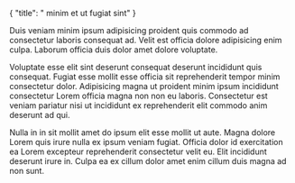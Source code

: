 {
  "title": " minim et ut fugiat sint"
}

Duis veniam minim ipsum adipisicing proident quis commodo ad consectetur laboris consequat ad. Velit est officia dolore adipisicing enim culpa. Laborum officia duis dolor amet dolore voluptate.

Voluptate esse elit sint deserunt consequat deserunt incididunt quis consequat. Fugiat esse mollit esse officia sit reprehenderit tempor minim consectetur dolor. Adipisicing magna ut proident minim ipsum incididunt consectetur Lorem officia magna non non eu laboris. Consectetur est veniam pariatur nisi ut incididunt ex reprehenderit elit commodo anim deserunt ad qui.

Nulla in in sit mollit amet do ipsum elit esse mollit ut aute. Magna dolore Lorem quis irure nulla ex ipsum veniam fugiat. Officia dolor id exercitation ea Lorem excepteur reprehenderit consectetur velit eu. Elit incididunt deserunt irure in. Culpa ea ex cillum dolor amet enim cillum duis magna ad non sunt.